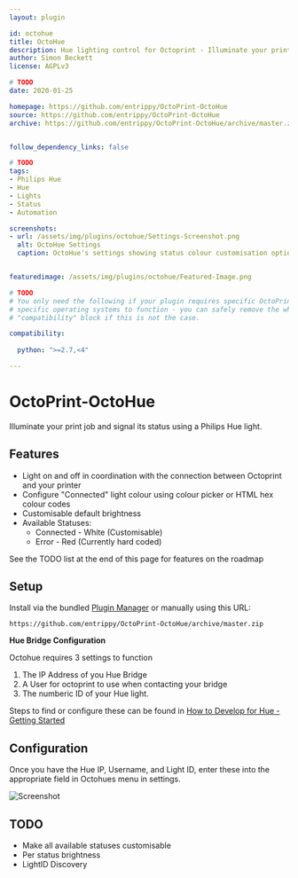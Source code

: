 ```yaml
---
layout: plugin

id: octohue
title: OctoHue
description: Hue lighting control for Octoprint - Illuminate your printer and signal its status using Phillips Hue lights
author: Simon Beckett
license: AGPLv3

# TODO
date: 2020-01-25

homepage: https://github.com/entrippy/OctoPrint-OctoHue
source: https://github.com/entrippy/OctoPrint-OctoHue
archive: https://github.com/entrippy/OctoPrint-OctoHue/archive/master.zip


follow_dependency_links: false

# TODO
tags:
- Philips Hue
- Hue
- Lights
- Status
- Automation

screenshots:
- url: /assets/img/plugins/octohue/Settings-Screenshot.png
  alt: OctoHue Settings
  caption: OctoHue's settings showing status colour customisation options


featuredimage: /assets/img/plugins/octohue/Featured-Image.png

# TODO
# You only need the following if your plugin requires specific OctoPrint versions or
# specific operating systems to function - you can safely remove the whole
# "compatibility" block if this is not the case.

compatibility:
  
  python: ">=2.7,<4"

---
```


# OctoPrint-OctoHue

Illuminate your print job and signal its status using a Philips Hue light.

## Features
* Light on and off in coordination with the connection between Octoprint and your printer
* Configure "Connected" light colour using colour picker or HTML hex colour codes
* Customisable default brightness
* Available Statuses:
  * Connected - White (Customisable)
  * Error - Red (Currently hard coded)

See the TODO list at the end of this page for features on the roadmap

## Setup

Install via the bundled [Plugin Manager](https://github.com/foosel/OctoPrint/wiki/Plugin:-Plugin-Manager)
or manually using this URL:

    https://github.com/entrippy/OctoPrint-OctoHue/archive/master.zip

**Hue Bridge Configuration** 

Octohue requires 3 settings to function
1. The IP Address of you Hue Bridge
2. A User for octoprint to use when contacting your bridge
3. The numberic ID of your Hue light.

Steps to find or configure these can be found in [How to Develop for Hue - Getting Started](https://developers.meethue.com/develop/get-started-2/)

## Configuration

Once you have the Hue IP, Username, and Light ID, enter these into the appropriate field in Octohues menu in settings.

![Screenshot](https://github.com/entrippy/OctoPrint-OctoHue/blob/master/Settings-Screenshot.png)

## TODO
* Make all available statuses customisable
* Per status brightness
* LightID Discovery
